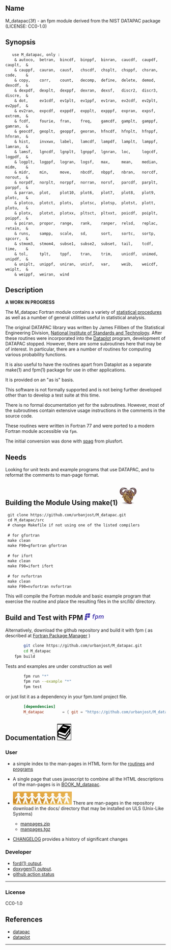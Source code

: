 ## Name
   M_datapac(3f) - an fpm module derived from the NIST DATAPAC package
   (LICENSE: CC0-1.0)
## Synopsis
```text
   use M_datapac, only : 
    & autoco,  betran,  bincdf,  binppf,  binran,  caucdf,  caupdf,  cauplt,  &
    & cauppf,  cauran,  causf,   chscdf,  chsplt,  chsppf,  chsran,  code,    &
    & copy,    corr,    count,   decomp,  define,  delete,  demod,   dexcdf,  &
    & dexpdf,  dexplt,  dexppf,  dexran,  dexsf,   discr2,  discr3,  discre,  &
    & dot,     ev1cdf,  ev1plt,  ev1ppf,  ev1ran,  ev2cdf,  ev2plt,  ev2ppf,  &
    & ev2ran,  expcdf,  exppdf,  expplt,  expppf,  expran,  expsf,   extrem,  &
    & fcdf,    fourie,  fran,    freq,    gamcdf,  gamplt,  gamppf,  gamran,  &
    & geocdf,  geoplt,  geoppf,  georan,  hfncdf,  hfnplt,  hfnppf,  hfnran,  &
    & hist,    invxwx,  label,   lamcdf,  lampdf,  lamplt,  lamppf,  lamran,  &
    & lamsf,   lgncdf,  lgnplt,  lgnppf,  lgnran,  loc,     logcdf,  logpdf,  &
    & logplt,  logppf,  logran,  logsf,   max,     mean,    median,  midm,    &
    & midr,    min,     move,    nbcdf,   nbppf,   nbran,   norcdf,  norout,  &
    & norpdf,  norplt,  norppf,  norran,  norsf,   parcdf,  parplt,  parppf,  &
    & parran,  plot,    plot10,  plot6,   plot7,   plot8,   plot9,   plotc,   &
    & plotco,  plotct,  plots,   plotsc,  plotsp,  plotst,  plott,   plotu,   &
    & plotx,   plotxt,  plotxx,  pltsct,  pltxxt,  poicdf,  poiplt,  poippf,  &
    & poiran,  propor,  range,   rank,    ranper,  relsd,   replac,  retain,  &
    & runs,    sampp,   scale,   sd,      sort,    sortc,   sortp,   spcorr,  &
    & stmom3,  stmom4,  subse1,  subse2,  subset,  tail,    tcdf,    time,    &
    & tol,     tplt,    tppf,    tran,    trim,    unicdf,  unimed,  unipdf,  &
    & uniplt,  unippf,  uniran,  unisf,   var,     weib,    weicdf,  weiplt,  &
    & weippf,  weiran,  wind
```
## Description

**A WORK IN PROGRESS**

The M_datapac Fortran module contains a variety of
[statistical procedures](https://urbanjost.github.io/M_datapac/man3.html) 
as well as a number of general utilities useful in statistical analysis.

The original DATAPAC library was written by James Filliben of the Statistical
Engineering Division,
[National Institute of Standards and Technology](https://www.nist.gov/).
After these routines were incorporated into the [Dataplot](
https://www.nist.gov/statistical-engineering-division/dataplot)
program, development of DATAPAC stopped. However, there are some
subroutines here that may be of interest. In particular, there are
a number of routines for computing various probability functions.

It is also useful to have the routines apart from Dataplot as a separate
make(1) and fpm(1) package for use in other applications.

It is provided on an "as is" basis.

This software is not formally supported and is not being further developed
other than to develop a test suite at this time.

There is no formal documentation yet for the subroutines. However, most
of the subroutines contain extensive usage instructions in the comments
in the source code.

These routines were written in Fortran 77 and were ported to a modern
Fortran module accessible via `fpm`.

The initial conversion was done with
[spag](https://polyhedron.com/?product=plusfort) from plusfort.

## Needs

Looking for unit tests and example programs that use DATAPAC, and to
reformat the comments to man-page format.
## Building the Module Using make(1) ![gmake](docs/images/gnu.gif)
     git clone https://github.com/urbanjost/M_datapac.git
     cd M_datapac/src
     # change Makefile if not using one of the listed compilers

     # for gfortran
     make clean
     make F90=gfortran gfortran

     # for ifort
     make clean
     make F90=ifort ifort

     # for nvfortran
     make clean
     make F90=nvfortran nvfortran

This will compile the Fortran module and basic example
program that exercise the routine and place the resulting
files in the src/lib/ directory.

## Build and Test with FPM ![-](docs/images/fpm_logo.gif)

   Alternatively, download the github repository and build it with
   fpm ( as described at [Fortran Package Manager](https://github.com/fortran-lang/fpm) )

```bash
        git clone https://github.com/urbanjost/M_datapac.git
        cd M_datapac
	fpm build
```
   Tests and examples are under construction as well
```bash
        fpm run "*"
        fpm run --example "*"
        fpm test
```
   or just list it as a dependency in your fpm.toml project file.

```toml
        [dependencies]
        M_datapac        = { git = "https://github.com/urbanjost/M_datapac.git" }
```
## Documentation   ![docs](docs/images/docs.gif)

### User
   - a simple index to the man-pages in HTML form for the
   [routines](https://urbanjost.github.io/M_datapac/man3.html)
   and [programs](https://urbanjost.github.io/M_datapac/man1.html)

   - A single page that uses javascript to combine all the HTML
     descriptions of the man-pages is in
     [BOOK_M_datapac](https://urbanjost.github.io/M_datapac/BOOK_M_datapac.html).

   - ![man-pages](docs/images/manpages.gif)
     There are man-pages in the repository download in the docs/ directory
     that may be installed on ULS (Unix-Like Systems)
      + [manpages.zip](https://urbanjost.github.io/M_datapac/manpages.zip)
      + [manpages.tgz](https://urbanjost.github.io/M_datapac/manpages.tgz)

   - [CHANGELOG](docs/CHANGELOG.md) provides a history of significant changes

### Developer
   - [ford(1) output](https://urbanjost.github.io/M_datapac/fpm-ford/index.html).
   - [doxygen(1) output](https://urbanjost.github.io/M_datapac/doxygen_out/html/index.html).
   - [github action status](docs/STATUS.md)
---
### License
   CC0-1.0

## References
   * [datapac](https://www.nist.gov/itl/sed/datapac)
   * [dataplot](https://github.com/usnistgov/dataplot)
---
